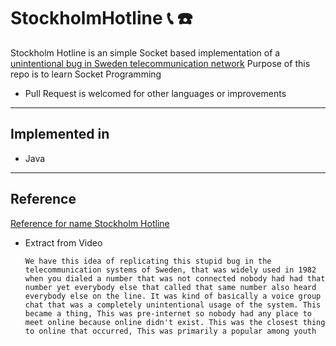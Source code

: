 # StockholmHotline :telephone_receiver: :phone:

Stockholm Hotline is an simple Socket based implementation of a [unintentional bug in 
Sweden telecommunication network](#reference)
Purpose of this repo is to learn Socket Programming

- Pull Request is welcomed for other languages or improvements 

----------------------

## Implemented in
- Java

----------------------

## Reference

[Reference for name Stockholm Hotline](https://www.youtube.com/watch?v=zFO1cRr5-qY&t=122)

- Extract from Video

    `We have this idea of replicating this stupid bug in the telecommunication
    systems of Sweden, that was widely used in 1982 when you dialed a number that was not
    connected nobody had had that number yet everybody else that called that same number
    also heard everybody else on the line. It was kind of basically a voice group chat
    that was a completely unintentional usage of the system. This became a thing, This
    was pre-internet so nobody had any place to meet online because online didn't exist. This
    was the closest thing to online that occurred, This was primarily a popular among youth`



